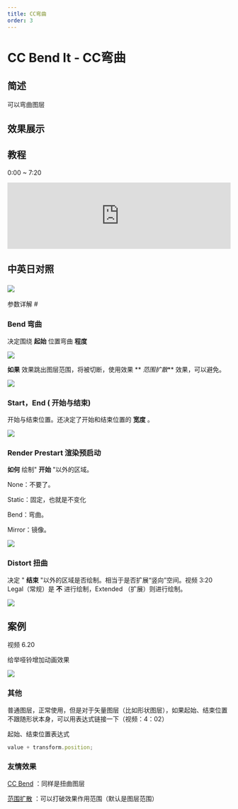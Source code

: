 ```yaml
---
title: CC弯曲
order: 3
---
```


# CC Bend It - CC弯曲

## 简述

可以弯曲图层

## 效果展示

## 教程

0:00 ~ 7:20

<iframe src="https://player.bilibili.com/player.html?bvid=BV1e34y1X7Vj&page=56&high_quality=1" width="100%" allowfullscreen="allowfullscreen" frameborder="0"></iframe>

## 中英日对照

### ![](https://mir.yuelili.com/user/AE/effects/AE-Effects-Distort-CC_Bend_It.png)

参数详解 #

### Bend 弯曲

决定围绕 **起始** 位置弯曲 **程度**

![](https://cdn.yuelili.com/20211222110815.png)

**如果** 效果跳出图层范围，将被切断，使用效果 ** _范围扩散_** 效果，可以避免。

![](https://cdn.yuelili.com/20211222110945.png)

### **Start，End (** 开始与结束)

开始与结束位置。还决定了开始和结束位置的 **宽度** 。

![](https://cdn.yuelili.com/20211222111104.png)

### Render Prestart 渲染预启动

**如何** 绘制" **开始** "以外的区域。

None：不要了。

Static：固定，也就是不变化

Bend：弯曲。

Mirror：镜像。

![](https://cdn.yuelili.com/20211222111159.png)

### Distort 扭曲

决定 " **结束** "以外的区域是否绘制。相当于是否扩展“竖向”空间。视频 3:20  
Legal（常规）是 **不** 进行绘制，Extended （扩展）则进行绘制。

![](https://cdn.yuelili.com/20211222111542.png)

## 案例

视频 6.20

给举哑铃增加动画效果

![](https://cdn.yuelili.com/20211222132132.png)

### 其他

普通图层，正常使用，但是对于矢量图层（比如形状图层），如果起始、结束位置不跟随形状本身，可以用表达式链接一下（视频：4：02）

起始、结束位置表达式

```javascript
value + transform.position;
```

### 友情效果

[CC Bend](https://www.yuelili.com/?p=15187) ：同样是扭曲图层

[范围扩散](https://www.yuelili.com/?p=15386) ：可以打破效果作用范围（默认是图层范围）
